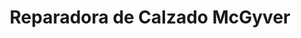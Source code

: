 ---
title: "Reparadora de Calzado McGyver"
url: /heredia/reparadora-de-calzado-mcgyver/
shop: zapatos
---